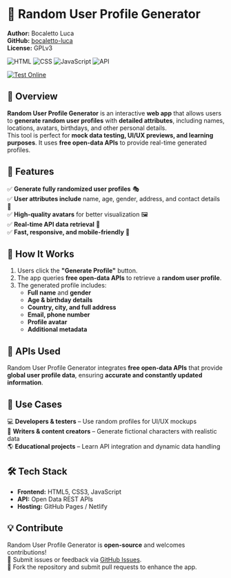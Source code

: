# 👤 Random User Profile Generator  

**Author:** Bocaletto Luca  
**GitHub:** [bocaletto-luca](https://github.com/bocaletto-luca)  
**License:** GPLv3

![HTML](https://img.shields.io/badge/HTML5-E34F26?style=flat-square&logo=html5&logoColor=white)
![CSS](https://img.shields.io/badge/CSS3-1572B6?style=flat-square&logo=css3&logoColor=white)
![JavaScript](https://img.shields.io/badge/JavaScript-F7DF1E?style=flat-square&logo=javascript&logoColor=black)
![API](https://img.shields.io/badge/API-Free%20Open%20Data-9cf?style=flat-square&logo=data)

[![Test Online](https://img.shields.io/badge/Test%20Online-Click%20Here-brightgreen?style=for-the-badge)](https.//bocaletto-luca.github.io/Random-User-Profile-Generator/)


## 📌 Overview  

**Random User Profile Generator** is an interactive **web app** that allows users to **generate random user profiles** with **detailed attributes**, including names, locations, avatars, birthdays, and other personal details.  
This tool is perfect for **mock data testing, UI/UX previews, and learning purposes**. It uses **free open-data APIs** to provide real-time generated profiles.

## 🌟 Features  

✅ **Generate fully randomized user profiles** 🎭  
✅ **User attributes include** name, age, gender, address, and contact details 📜  
✅ **High-quality avatars** for better visualization 🖼️  
✅ **Real-time API data retrieval** 📡  
✅ **Fast, responsive, and mobile-friendly** 📱  

## 🚀 How It Works  

1. Users click the **"Generate Profile"** button.  
2. The app queries **free open-data APIs** to retrieve a **random user profile**.  
3. The generated profile includes:
   - **Full name** and **gender**  
   - **Age & birthday details**  
   - **Country, city, and full address**  
   - **Email, phone number**  
   - **Profile avatar**  
   - **Additional metadata**  

## 🔗 APIs Used  

Random User Profile Generator integrates **free open-data APIs** that provide **global user profile data**, ensuring **accurate and constantly updated information**.

## 🎯 Use Cases  

💻 **Developers & testers** – Use random profiles for UI/UX mockups  
📝 **Writers & content creators** – Generate fictional characters with realistic data  
🌎 **Educational projects** – Learn API integration and dynamic data handling  

## 🛠 Tech Stack  

- **Frontend:** HTML5, CSS3, JavaScript  
- **API:** Open Data REST APIs  
- **Hosting:** GitHub Pages / Netlify  

## 💡 Contribute  

Random User Profile Generator is **open-source** and welcomes contributions!  
📌 Submit issues or feedback via [GitHub Issues](https://github.com/bocaletto-luca/random-user-profile-generator/issues).  
🔧 Fork the repository and submit pull requests to enhance the app.  
